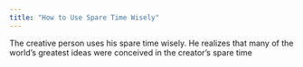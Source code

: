 ```yaml
---
title: "How to Use Spare Time Wisely"
---
```


The creative person uses his spare time wisely. He realizes that many of the world’s greatest ideas were conceived in the creator’s spare time